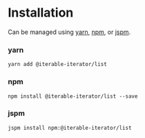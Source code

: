 # Installation

Can be managed using
[yarn](https://yarnpkg.com/en/docs),
[npm](https://docs.npmjs.com),
or [jspm](https://jspm.org/docs).


### yarn
```terminal
yarn add @iterable-iterator/list
```

### npm
```terminal
npm install @iterable-iterator/list --save
```

### jspm
```terminal
jspm install npm:@iterable-iterator/list
```
